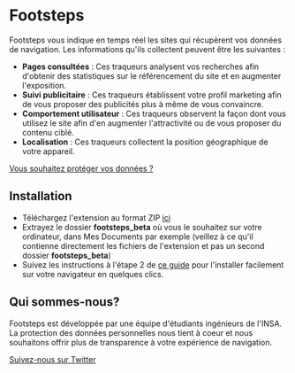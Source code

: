 # Footsteps

Footsteps vous indique en temps réel les sites qui récupèrent vos données de navigation. Les informations qu'ils collectent peuvent être les suivantes :
* **Pages consultées** : Ces traqueurs analysent vos recherches afin d'obtenir des statistiques sur le référencement du site et en augmenter l'exposition.
* **Suivi publicitaire** : Ces traqueurs établissent votre profil marketing afin de vous proposer des publicités plus à même de vous convaincre.
* **Comportement utilisateur** : Ces traqueurs observent la façon dont vous utilisez le site afin d'en augmenter l'attractivité ou de vous proposer du contenu ciblé.
* **Localisation** : Ces traqueurs collectent la position géographique de votre appareil.

[Vous souhaitez protéger vos données ?](https://www.privacytools.io)

## Installation

* Téléchargez l'extension au format ZIP [ici](https://sourceforge.net/projects/footsteps-extension/)
* Extrayez le dossier **footsteps_beta** où vous le souhaitez sur votre ordinateur, dans Mes Documents par exemple (veillez à ce qu'il contienne directement les fichiers de l'extension et pas un second dossier **footsteps_beta**)
* Suivez les instructions à l'étape 2 de [ce guide](https://support.google.com/chrome/a/answer/2714278?hl=fr) pour l'installer facilement sur votre navigateur en quelques clics.

## Qui sommes-nous?
Footsteps est développée par une équipe d'étudiants ingénieurs de l'INSA. La protection des données personnelles nous tient à coeur et nous souhaitons offrir plus de transparence à votre expérience de navigation.

[Suivez-nous sur Twitter](https://twitter.com/Footsteps_OFF)
